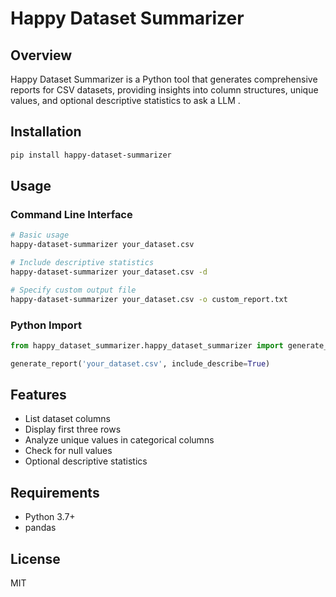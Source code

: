 
# Happy Dataset Summarizer

## Overview

Happy Dataset Summarizer is a Python tool that generates comprehensive reports for CSV datasets, providing insights into column structures, unique values, and optional descriptive statistics to ask a LLM .

## Installation

```bash
pip install happy-dataset-summarizer
```

## Usage

### Command Line Interface

```bash
# Basic usage
happy-dataset-summarizer your_dataset.csv

# Include descriptive statistics
happy-dataset-summarizer your_dataset.csv -d

# Specify custom output file
happy-dataset-summarizer your_dataset.csv -o custom_report.txt
```

### Python Import

```python
from happy_dataset_summarizer.happy_dataset_summarizer import generate_report

generate_report('your_dataset.csv', include_describe=True)
```

## Features

- List dataset columns
- Display first three rows
- Analyze unique values in categorical columns
- Check for null values
- Optional descriptive statistics

## Requirements

- Python 3.7+
- pandas

## License

MIT
